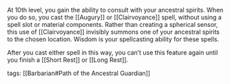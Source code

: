 At 10th level, you gain the ability to consult with your ancestral spirits. When you do so, you cast the [[Augury]] or [[Clairvoyance]] spell, without using a spell slot or material components. Rather than creating a spherical sensor, this use of [[Clairvoyance]] invisibly summons one of your ancestral spirits to the chosen location. Wisdom is your spellcasting ability for these spells.

After you cast either spell in this way, you can’t use this feature again until you finish a [[Short Rest]] or [[Long Rest]].

tags: [[Barbarian#Path of the Ancestral Guardian]]